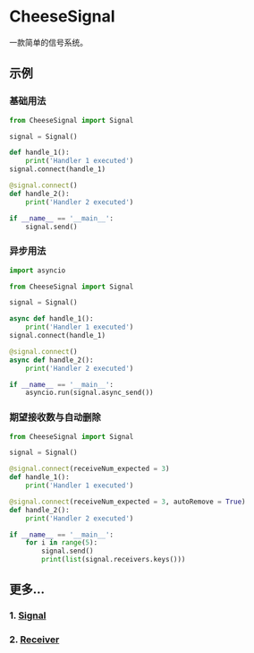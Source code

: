 # **CheeseSignal**

一款简单的信号系统。

## **示例**

### **基础用法**

```python
from CheeseSignal import Signal

signal = Signal()

def handle_1():
    print('Handler 1 executed')
signal.connect(handle_1)

@signal.connect()
def handle_2():
    print('Handler 2 executed')

if __name__ == '__main__':
    signal.send()
```

### **异步用法**

```python
import asyncio

from CheeseSignal import Signal

signal = Signal()

async def handle_1():
    print('Handler 1 executed')
signal.connect(handle_1)

@signal.connect()
async def handle_2():
    print('Handler 2 executed')

if __name__ == '__main__':
    asyncio.run(signal.async_send())
```

### **期望接收数与自动删除**

```python
from CheeseSignal import Signal

signal = Signal()

@signal.connect(receiveNum_expected = 3)
def handle_1():
    print('Handler 1 executed')

@signal.connect(receiveNum_expected = 3, autoRemove = True)
def handle_2():
    print('Handler 2 executed')

if __name__ == '__main__':
    for i in range(5):
        signal.send()
        print(list(signal.receivers.keys()))
```

## **更多...**

### 1. [**Signal**](https://github.com/CheeseUnknown/CheeseSignal/blob/master/documents/Signal.md)

### 2. [**Receiver**](https://github.com/CheeseUnknown/CheeseSignal/blob/master/documents/Receiver.md)
